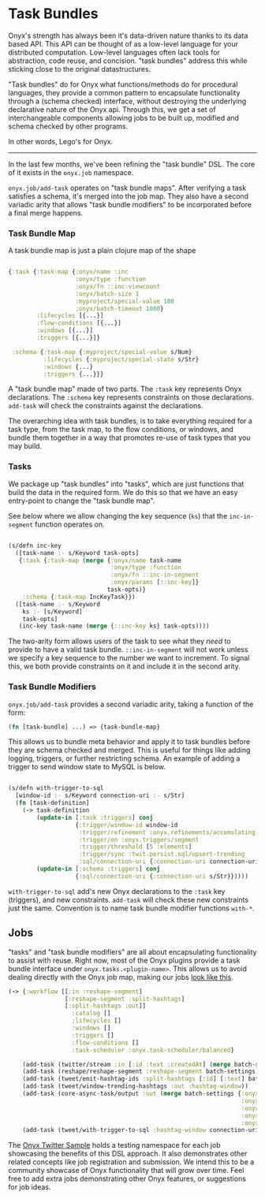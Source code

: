 # Task Bundles
Onyx's strength has always been it's data-driven nature thanks to
its data based API. This API can be thought of as a low-level language for your
distributed computation. Low-level languages often lack tools for abstraction,
code reuse, and concision. "task bundles" address this while sticking close to
the original datastructures.

"Task bundles" do for Onyx what functions/methods do for procedural languages,
they provide a common pattern to encapsulate functionality through a (schema checked)
interface, without destroying the underlying declarative nature of the Onyx api.
Through this, we get a set of interchangeable components allowing jobs to be
built up, modified and schema checked by other programs.

In other words, Lego's for Onyx.

--------
In the last few months, we've been refining the
"task bundle" DSL. The core of it exists in the `onyx.job` namespace.

`onyx.job/add-task` operates on "task bundle maps". After verifying a task
satisfies a schema, it's merged into the job map. They also have a second variadic
arity that allows "task bundle modifiers" to be incorporated before a final merge happens.

### Task Bundle Map
A task bundle map is just a plain clojure map of the shape

```clojure

{:task {:task-map {:onyx/name :inc
                   :onyx/type :function
                   :onyx/fn ::inc-viewcount
                   :onyx/batch-size 1
                   :myproject/special-value 100
                   :onyx/batch-timeout 1000}
        :lifecycles [{...}]
        :flow-conditions [{...}]
        :windows [{...}]
        :triggers [{...}]}

 :schema {:task-map {:myproject/special-value s/Num}
          :lifecycles {:myproject/special-state s/Str}
          :windows {...}
          :triggers {...}}}
```


A "task bundle map" made of two parts. The `:task` key represents Onyx
declarations. The `:schema` key represents constraints on those declarations.
`add-task` will check the constraints against the declarations.

The overarching idea with task bundles, is to take everything required for a
task type, from the task map, to the flow conditions, or windows, and bundle
them together in a way that promotes re-use of task types that you may build.

### Tasks

We package up "task bundles" into "tasks", which are just functions that build the data in the required form.
We do this so that we have an easy entry-point to change the "task bundle map".

See below where we allow changing the key sequence (`ks`) that the `inc-in-segment`
function operates on.

```clojure

(s/defn inc-key
  ([task-name :- s/Keyword task-opts]
   {:task {:task-map (merge {:onyx/name task-name
                             :onyx/type :function
                             :onyx/fn ::inc-in-segment
                             :onyx/params [::inc-key]}
                            task-opts)}
    :schema {:task-map IncKeyTask}})
  ([task-name :- s/Keyword
    ks :- [s/Keyword]
    task-opts]
   (inc-key task-name (merge {::inc-key ks} task-opts))))
```

The two-arity form allows users of the task to see what they *need* to provide
to have a valid task bundle. `::inc-in-segment` will not work unless we specify
a key sequence to the number we want to increment. To signal this, we both
provide constraints on it and include it in the second arity.

### Task Bundle Modifiers
`onyx.job/add-task` provides a second variadic arity, taking a function of the
form:

```clojure
(fn [task-bundle] ...) => {task-bundle-map}
```
This allows us to bundle meta behavior  and apply it
to task bundles before they are schema checked and merged. This is useful for
things like adding logging, triggers, or further restricting schema.
An example of adding a trigger to send window state to MySQL is below.

```clojure

(s/defn with-trigger-to-sql
  [window-id :- s/Keyword connection-uri :- s/Str]
  (fn [task-definition]
    (-> task-definition
        (update-in [:task :triggers] conj
                   {:trigger/window-id window-id
                    :trigger/refinement :onyx.refinements/accumulating
                    :trigger/on :onyx.triggers/segment
                    :trigger/threshold [5 :elements]
                    :trigger/sync :twit.persist.sql/upsert-trending
                    :sql/connection-uri {:connection-uri connection-uri}})
        (update-in [:schema :triggers] conj
                   {:sql/connection-uri {:connection-uri s/Str}}))))
```

`with-trigger-to-sql` add's new Onyx declarations to the `:task` key (triggers),
and new constraints. `add-task` will check these new constraints just the same.
Convention is to name task bundle modifier functions `with-*`.

## Jobs
"tasks" and "task bundle modifiers" are all about encapsulating functionality to
assist with reuse. Right now, most of the Onyx plugins provide a task bundle
interface under `onyx.tasks.<plugin-name>`. This allows us to avoid dealing
directly with the Onyx job map, making our jobs [look like this](https://github.com/onyx-twitter-sample/twit/blob/master/src/twit/jobs/trending.clj).

```clojure
(-> {:workflow [[:in :reshape-segment]
                [:reshape-segment :split-hashtags]
                [:split-hashtags :out]]
                  :catalog []
                  :lifecycles []
                  :windows []
                  :triggers []
                  :flow-conditions []
                  :task-scheduler :onyx.task-scheduler/balanced}

    (add-task (twitter/stream :in [:id :text :createdAt] (merge batch-settings twitter-config)))
    (add-task (reshape/reshape-segment :reshape-segment batch-settings))
    (add-task (tweet/emit-hashtag-ids :split-hashtags [:id] [:text] batch-settings))
    (add-task (tweet/window-trending-hashtags :out :hashtag-window))
    (add-task (core-async-task/output :out (merge batch-settings {:onyx/group-by-key :hashtag
                                                                  :onyx/flux-policy :recover
                                                                  :onyx/min-peers 1
                                                                  :onyx/max-peers 1
                                                                  :onyx/uniqueness-key :id})))
    (add-task (tweet/with-trigger-to-sql :hashtag-window connection-uri)))
```

The [Onyx Twitter Sample](https://github.com/onyx-platform/onyx-twitter-sample)
holds a testing namespace for each job showcasing the benefits of this DSL
approach. It also demonstrates other related concepts like job registration and
submission. We intend this to be a community showcase of Onyx functionality that
will grow over time. Feel free to add extra jobs demonstrating other Onyx
features, or suggestions for job ideas.

